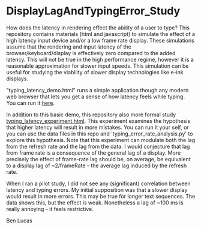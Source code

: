 # DisplayLagAndTypingError_Study
How does the latency in rendering effect the ability of a user to type?
This repository contains materials (html and javascript) to simulate the effect of a high latency input device and/or a low frame rate display. These simulations assume that the rendering and input latency of the browser/keyboard/display is effectively zero compared to the added latency. This will not be true in the high performance regime, however it is a reasonable approximation for slower input speeds. This simulation can be useful for studying the viability of slower display technologies like e-ink displays.

"typing_latency_demo.html" runs a simple application though any modern web browser that lets you get a sense of how latency feels while typing. You can run it [here](http://www.highdimensionalcoconuts.com/Projects/typing_test/typing_latency_demo.html).

In addition to this basic demo, this repository also more formal study [typing_latency_experiment.html](http://www.highdimensionalcoconuts.com/Projects/typing_test/typing_latency_experiment.html). This experiment examines the hypothesis that higher latency will result in more mistakes. You can run it your self, or you can use the data files in this repo and 'typing_error_rate_analysis.py' to explore this hypothesis. Note that this experiment can modulate both the lag from the refresh rate and the lag from the data. I would conjecture that lag from frame rate is a consequence of the general lag of a display. More precisely the effect of frame-rate lag should be, on average, be equivalent to a display lag of ~2/frameRate - the average lag induced by the refresh rate.

When I ran a pilot study, I did not see any (significant) correlation between latency and typing errors.
My initial supposition was that a slower display would result in more errors. This may be true for longer text sequences. The data shows this, but the effect is weak. Nonetheless a lag of ~100 ms is really annoying - it feels restrictive.



Ben Lucas
